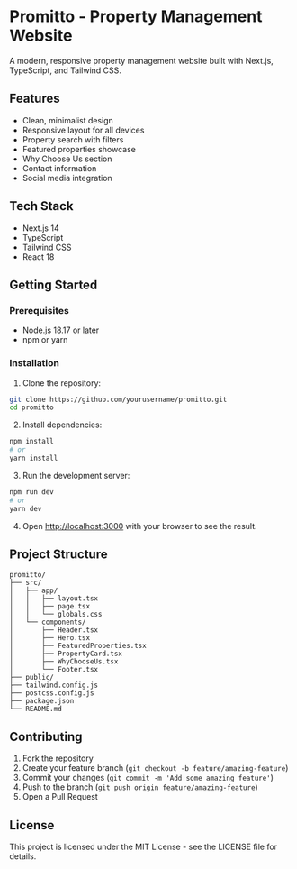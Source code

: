 # Promitto - Property Management Website

A modern, responsive property management website built with Next.js, TypeScript, and Tailwind CSS.

## Features

- Clean, minimalist design
- Responsive layout for all devices
- Property search with filters
- Featured properties showcase
- Why Choose Us section
- Contact information
- Social media integration

## Tech Stack

- Next.js 14
- TypeScript
- Tailwind CSS
- React 18

## Getting Started

### Prerequisites

- Node.js 18.17 or later
- npm or yarn

### Installation

1. Clone the repository:
```bash
git clone https://github.com/yourusername/promitto.git
cd promitto
```

2. Install dependencies:
```bash
npm install
# or
yarn install
```

3. Run the development server:
```bash
npm run dev
# or
yarn dev
```

4. Open [http://localhost:3000](http://localhost:3000) with your browser to see the result.

## Project Structure

```
promitto/
├── src/
│   ├── app/
│   │   ├── layout.tsx
│   │   ├── page.tsx
│   │   └── globals.css
│   └── components/
│       ├── Header.tsx
│       ├── Hero.tsx
│       ├── FeaturedProperties.tsx
│       ├── PropertyCard.tsx
│       ├── WhyChooseUs.tsx
│       └── Footer.tsx
├── public/
├── tailwind.config.js
├── postcss.config.js
├── package.json
└── README.md
```

## Contributing

1. Fork the repository
2. Create your feature branch (`git checkout -b feature/amazing-feature`)
3. Commit your changes (`git commit -m 'Add some amazing feature'`)
4. Push to the branch (`git push origin feature/amazing-feature`)
5. Open a Pull Request

## License

This project is licensed under the MIT License - see the LICENSE file for details. 